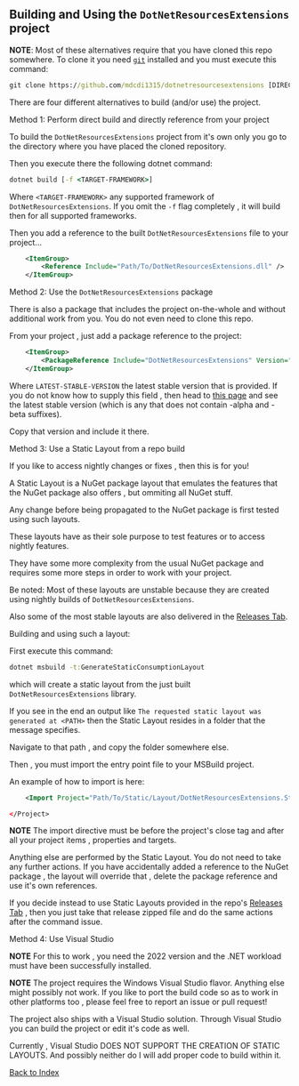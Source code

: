 ## Building and Using the `DotNetResourcesExtensions` project

**NOTE**: Most of these alternatives require that you have cloned this repo somewhere.
To clone it you need [`git`](https://git-scm.com) installed and you must execute this command:
~~~cmd
git clone https://github.com/mdcdi1315/dotnetresourcesextensions [DIRECTORY]
~~~


There are four different alternatives to build (and/or use) the project.

Method 1: Perform direct build and directly reference from your project

To build the `DotNetResourcesExtensions` project from it's own only you 
go to the directory where you have placed the cloned repository.

Then you execute there the following dotnet command:
~~~cmd
dotnet build [-f <TARGET-FRAMEWORK>]
~~~

Where `<TARGET-FRAMEWORK>` any supported framework of `DotNetResourcesExtensions`.
If you omit the `-f` flag completely , it will build then for all supported frameworks.

Then you add a reference to the built `DotNetResourcesExtensions` file to your project...
~~~XML
	<ItemGroup>
		<Reference Include="Path/To/DotNetResourcesExtensions.dll" />
	</ItemGroup>
~~~

Method 2: Use the `DotNetResourcesExtensions` package

There is also a package that includes the project on-the-whole and without additional
work from you. You do not even need to clone this repo.

From your project , just add a package reference to the project:

~~~XML
	<ItemGroup>
		<PackageReference Include="DotNetResourcesExtensions" Version="LATEST-STABLE-VERSION" />
	</ItemGroup>
~~~

Where `LATEST-STABLE-VERSION` the latest stable version that is provided. If you do not know how to supply this field , 
then head to [this page](https://www.nuget.org/packages/DotNetResourcesExtensions#versions-body-tab) and see 
the latest stable version (which is any that does not contain -alpha and -beta suffixes).

Copy that version and include it there.

Method 3: Use a Static Layout from a repo build

If you like to access nightly changes or fixes , then this is for you!

A Static Layout is a NuGet package layout that emulates the features that the NuGet package also offers , but ommiting all NuGet stuff.

Any change before being propagated to the NuGet package is first tested using such layouts.

These layouts have as their sole purpose to test features or to access nightly features.

They have some more complexity from the usual NuGet package and requires some more steps in order to work with your project.

Be noted: Most of these layouts are unstable because they are created using nightly builds of `DotNetResourcesExtensions`.

Also some of the most stable layouts are also delivered in the [Releases Tab](https://github.com/mdcdi1315/dotnetresourcesextensions/releases).

Building and using such a layout:

First execute this command:
~~~cmd
dotnet msbuild -t:GenerateStaticConsumptionLayout
~~~

which will create a static layout from the just built `DotNetResourcesExtensions` library.

If you see in the end an output like `The requested static layout was generated at <PATH>` then the 
Static Layout resides in a folder that the message specifies.

Navigate to that path , and copy the folder somewhere else.

Then , you must import the entry point file to your MSBuild project.

An example of how to import is here:

~~~XML
	<Import Project="Path/To/Static/Layout/DotNetResourcesExtensions.StaticLayout.targets" />

</Project>
~~~

**NOTE** The import directive must be before the project's close tag and after all your project items , properties and targets.

Anything else are performed by the Static Layout. You do not need to take any further actions.
If you have accidentally added a reference to the NuGet package , the layout will override that , delete the package reference and
use it's own references.

If you decide instead to use Static Layouts provided in the repo's [Releases Tab](https://github.com/mdcdi1315/dotnetresourcesextensions/releases) , then you just take 
that release zipped file and do the same actions after the command issue.

Method 4: Use Visual Studio

**NOTE** For this to work , you need the 2022 version and the .NET workload must have been successfully installed.

**NOTE** The project requires the Windows Visual Studio flavor. Anything else might possibly not work. If you like to port the build code so as to work in other platforms 
too , please feel free to report an issue or pull request!

The project also ships with a Visual Studio solution. Through Visual Studio you can build the project or edit it's code as well.

Currently , Visual Studio DOES NOT SUPPORT THE CREATION OF STATIC LAYOUTS. And possibly neither do I will add proper code
to build within it.

[Back to Index](https://github.com/mdcdi1315/dotnetresourcesextensions/blob/master/Docs/Main.md)